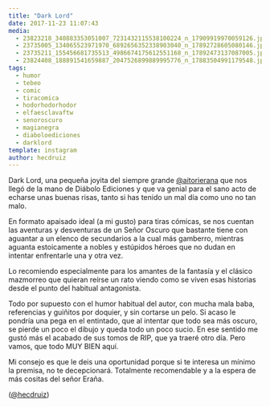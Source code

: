 ```yaml
---
title: "Dark Lord"
date: 2017-11-23 11:07:43
media: 
  - 23823218_340883353051007_7231432115538100224_n_17909919970059126.jpg
  - 23735005_134065523971970_6892656352338903040_n_17892728605080146.jpg
  - 23735211_155456681735513_4986674175612551168_n_17892473137087005.jpg
  - 23824408_188891541659887_2047526899889995776_n_17883504991179548.jpg
tags: 
  - humor
  - tebeo
  - comic
  - tiracomica
  - hodorhodorhodor
  - elfaesclavaftw
  - senoroscuro
  - magianegra
  - diaboloediciones
  - darklord
template: instagram
author: hecdruiz
---
```


Dark Lord, una pequeña joyita del siempre grande [@aitorierana](https://instagram.com/aitorierana) que nos llegó de la mano de Diábolo Ediciones y que va genial para el sano acto de echarse unas buenas risas, tanto si has tenido un mal día como uno no tan malo.

En formato apaisado ideal (a mi gusto) para tiras cómicas, se nos cuentan las aventuras y desventuras de un Señor Oscuro que bastante tiene con aguantar a un elenco de secundarios a la cual más gamberro, mientras aguanta estoicamente a nobles y estúpidos héroes que no dudan en intentar enfrentarle una y otra vez.

Lo recomiendo especialmente para los amantes de la fantasía y el clásico mazmorreo que quieran reírse un rato viendo como se viven esas historias desde el punto del habitual antagonista.

Todo por supuesto con el humor habitual del autor, con mucha mala baba, referencias y guiñitos por doquier, y sin cortarse un pelo. Si acaso le pondría una pega en el entintado, que al intentar que todo sea más oscuro, se pierde un poco el dibujo y queda todo un poco sucio. En ese sentido me gustó más el acabado de sus tomos de RIP, que ya traeré otro día. Pero vamos, que todo MUY BIEN aquí.

Mi consejo es que le deis una oportunidad porque si te interesa un mínimo la premisa, no te decepcionará. Totalmente recomendable y a la espera de más cositas del señor Eraña.

([@hecdruiz](https://instagram.com/hecdruiz))
